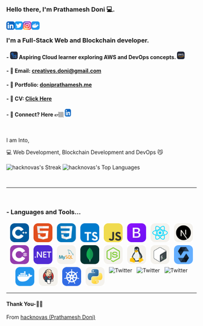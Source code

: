 ### Hello there, I'm Prathamesh Doni 💻.


<a href="https://www.linkedin.com/in/prathamesh-doni-15aab8209/">
  <img align="left" alt="Linkedin" width="22px" src="https://github.com/tandpfun/skill-icons/blob/main/icons/LinkedIn.svg" />
</a>
<a href="https://twitter.com/PrathameshDoni">
  <img align="left" alt="Twitter" width="22px" src="https://github.com/tandpfun/skill-icons/blob/main/icons/Twitter.svg" />
</a>
<!-- <a href="https://t.me/Hacknovas">
  <img align="left" alt="Telegram" width="22px" src="https://cdn.jsdelivr.net/npm/simple-icons@v3/icons/telegram.svg" />
</a> -->
<a href="https://www.instagram.com/the_prathamesh_doni/">
  <img align="left" alt="Instagram" width="22px" src="https://github.com/tandpfun/skill-icons/blob/main/icons/Instagram.svg" />
</a>
<a href="https://hub.docker.com/u/prathameshdoni">
  <img align="left" alt=" Reddit" width="22px" src="https://github.com/tandpfun/skill-icons/blob/main/icons/Docker.svg" />
</a>

<br/>


### I'm a Full-Stack Web and Blockchain developer.

#### - <code><img src="https://github.com/tandpfun/skill-icons/blob/main/icons/GithubActions-Dark.svg" height="20"></code> Aspiring Cloud learner exploring AWS and DevOps concepts. <code><img src="https://github.com/tandpfun/skill-icons/blob/main/icons/AWS-Dark.svg" height="20"></code>

#### - 📧 Email: creatives.doni@gmail.com

#### - 🔎 Portfolio: [doniprathamesh.me](https://doniprathamesh.live)

#### - 🔎 CV: [Click Here](https://drive.google.com/file/d/1a0ybZz9Abl4fHeaRQapov3d_-YxWvR5p/view)

#### - 💬  Connect? Here 👉🏼 [<img height="20" width="16"  src="https://github.com/tandpfun/skill-icons/blob/main/icons/LinkedIn.svg" >](https://www.linkedin.com/in/prathamesh-doni-15aab8209/)


<br />


I am Into,

💻 Web Development, Blockchain Development and DevOps 😼
<br />
<br />
![hacknovas's Streak](https://github-readme-streak-stats.herokuapp.com/?user=hacknovas&theme=vue-dark&hide_border=true)
![hacknovas's Top Languages](https://github-readme-stats.vercel.app/api/top-langs/?username=hacknovas&theme=vue-dark&show_icons=true&hide_border=true&layout=compact)

<br />

*************

<br />

### - Languages and Tools...

<p align="center">
  <img src="https://github.com/tandpfun/skill-icons/blob/main/icons/CPP.svg"alt="Twitter" width="50px" style="vertical-align:top; margin:4px">
 <img src="https://github.com/tandpfun/skill-icons/blob/main/icons/HTML.svg" alt="Twitter" width="50px" style="vertical-align:top; margin:4px">
 <img src="https://github.com/tandpfun/skill-icons/blob/main/icons/CSS.svg" alt="Twitter" width="50px" style="vertical-align:top; margin:4px">
  <img src="https://github.com/tandpfun/skill-icons/blob/main/icons/TypeScript.svg" width="50px" alt="Twitter" style="vertical-align:top; margin:4px">
  <img src="https://github.com/tandpfun/skill-icons/blob/main/icons/JavaScript.svg" alt="Twitter" width="50px" style="vertical-align:top; margin:4px">
  <img src="https://github.com/tandpfun/skill-icons/blob/main/icons/Bootstrap.svg"alt="Twitter" width="50px" style="vertical-align:top; margin:4px">
  <img src="https://github.com/tandpfun/skill-icons/blob/main/icons/React-Light.svg" alt="Twitter" width="50px" style="vertical-align:top; margin:4px">
  <img src="https://github.com/tandpfun/skill-icons/blob/main/icons/NextJS-Light.svg" alt="Twitter" width="50px" style="vertical-align:top; margin:4px">
  <img src="https://github.com/tandpfun/skill-icons/blob/main/icons/CS.svg" alt="Twitter" width="50px" style="vertical-align:top; margin:4px">
  <img src="https://github.com/tandpfun/skill-icons/blob/main/icons/DotNet.svg" alt="Twitter" width="50px" style="vertical-align:top; margin:4px">
  
<!--   https://github.com/tandpfun/skill-icons/blob/main/icons/NextJS-Light.svg -->
  <img src="https://github.com/tandpfun/skill-icons/blob/main/icons/MySQL-Light.svg" alt="Twitter" width="50px" style="vertical-align:top; margin:4px">
  <img src="https://github.com/tandpfun/skill-icons/blob/main/icons/MongoDB.svg" alt="Twitter" width="50px" style="vertical-align:top; margin:4px">
  <img src="https://github.com/tandpfun/skill-icons/blob/main/icons/NodeJS-Light.svg" alt="Twitter" width="50px" style="vertical-align:top; margin:4px">
  <img src="https://github.com/tandpfun/skill-icons/blob/main/icons/Linux-Light.svg" alt="Twitter" width="50px" style="vertical-align:top; margin:4px">
  <img src="https://github.com/tandpfun/skill-icons/blob/main/icons/Bash-Light.svg" alt="Twitter" width="50px"  style="vertical-align:top; margin:4px">
  <img src="https://github.com/tandpfun/skill-icons/blob/main/icons/Solidity.svg" alt="Twitter" width="50px" style="vertical-align:top; margin:4px">
  <img src="https://github.com/tandpfun/skill-icons/blob/main/icons/Docker.svg" alt="Twitter" width="50px" style="vertical-align:top; margin:4px">
  <img src="https://github.com/tandpfun/skill-icons/blob/main/icons/Jenkins-Light.svg" alt="Twitter" width="50px" style="vertical-align:top; margin:4px">
  <img src="https://github.com/tandpfun/skill-icons/blob/main/icons/Kubernetes.svg" alt="Twitter" width="50px" style="vertical-align:top; margin:4px">
  <img src="https://github.com/tandpfun/skill-icons/blob/main/icons/Python-Light.svg" width="50px" alt="Twitter" style="vertical-align:top; margin:4px">
  <img src="https://cdn.jsdelivr.net/gh/devicons/devicon@latest/icons/hardhat/hardhat-original.svg" width="50px" alt="Twitter" style="vertical-align:top; margin:4px"/>
  <img src="https://cdn.jsdelivr.net/gh/devicons/devicon@latest/icons/amazonwebservices/amazonwebservices-plain-wordmark.svg" width="50px" alt="Twitter" style="vertical-align:top; margin:4px"/>
  <img src="https://cdn.jsdelivr.net/gh/devicons/devicon@latest/icons/nginx/nginx-original.svg" width="50px" alt="Twitter" style="vertical-align:top; margin:4px"/>
          
  
  
  

</p>



***********************************

#### Thank You-🙏🏼



From [hacknovas (Prathamesh Doni)](https://github.com/hacknovas)

